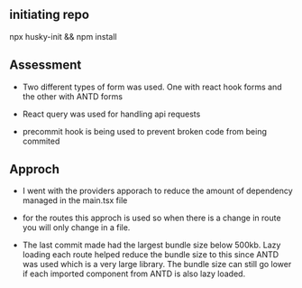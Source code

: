 ## initiating repo

npx husky-init && npm install


## Assessment

- Two different types of form was used. One with react hook forms and the other with ANTD forms

- React query was used for handling api requests

- precommit hook is being used to prevent broken code from being commited

## Approch

- I went with the providers apporach to reduce the amount of dependency managed in the main.tsx file 

- for the routes 
this approch is used so when there is a change in route you will only change in a file. 

- The last commit made had the largest bundle size below 500kb. Lazy loading each route helped reduce the bundle size to this since ANTD was used which is a very large library. The bundle size can still go lower if each imported component from ANTD is also lazy loaded. 